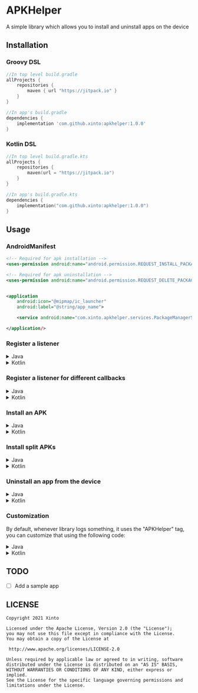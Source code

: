 # APKHelper
A simple library which allows you to install and uninstall apps on the device

## Installation

### Groovy DSL

```groovy
//In top level build.gradle
allProjects {
    repositories {
        maven { url "https://jitpack.io" }
    }
}

//In app's build.gradle
dependencies {
    implementation 'com.github.xinto:apkhelper:1.0.0'
}
```

### Kotlin DSL

```kotlin
//In top level build.gradle.kts
allProjects {
    repositories {
        maven(url = "https://jitpack.io")
    }
}

//In app's build.gradle.kts
dependencies {
    implementation("com.github.xinto:apkhelper:1.0.0")
}
```

## Usage

### AndroidManifest

```xml
<!-- Required for apk installation -->
<uses-permission android:name="android.permission.REQUEST_INSTALL_PACKAGES" />

<!-- Required for apk uninstallation -->
<uses-permission android:name="android.permission.REQUEST_DELETE_PACKAGES" />


<application
    android:icon="@mipmap/ic_launcher"
    android:label="@string/app_name">

    <service android:name="com.xinto.apkhelper.services.PackageManagerService" />

</application/>
```

### Register a listener

<details>
<summary>Java</summary>
Listener with all methods required to be overridden
    
```java
VariableHolderKt.setStatusCallback(new StatusCallback() {
    @Override
    public void onApkInstall(int id, @NotNull Context context) {
        Log.i(VariableHolderKt.getLogTag(), "Successfully installed an APK");
    }

    @Override
    public void onApkInstallFailed(@NotNull String error, int id, @NotNull Context context) {
        Log.i(VariableHolderKt.getLogTag(), "Failed to install an APK: " + error);
    }

    @Override
    public void onAppUninstall(int id, @NotNull Context context) {
        Log.i(VariableHolderKt.getLogTag(), "Successfully uninstalled an app");
    }

    @Override
    public void onAppUninstallFailed(@NotNull String error, int id, @NotNull Context context) {
        Log.i(VariableHolderKt.getLogTag(), "Failed to uninstall app: " + error);
    }
});
```
A simpler listener allowing you to override only the methods you need
    
```java
VariableHolderKt.setStatusCallback(new SimpleStatusCallback() {
    @Override
    public void onApkInstall(int id, @NotNull Context context) {
        Log.i(VariableHolderKt.getLogTag(), "Successfully installed an APK"); 
    }
});
```


</details>

<details>
<summary>Kotlin</summary>

This method allows you to only provide callback for methods you actually need

```kotlin
statusCallback = statusCallbackBuilder(
    onInstall = { id, context ->
        Log.i(logTag, "Successfully installed an APK")
    },
    onInstallFailed = { error, id, context ->
        Log.i(logTag, "Failed to install an APK: $error")
    },
    onUninstall = { id, context ->
        Log.i(logTag, "Successfully uninstalled an app")
    },
    onUninstallFailed = { error, id, context ->
        Log.i(logTag, "Failed to uninstall app: $error")
    }
)
```

</details>

### Register a listener for different callbacks

<details>
<summary>Java</summary>

Listener with all methods required to be overridden

```java
VariableHolderKt.setStatusCallback(new StatusCallback() {
    @Override
    public void onApkInstall(int id, @NotNull Context context) {
        switch (id) {
            case 1:
                Log.i(VariableHolderKt.getLogTag(), "Installed the first APK");
                break;
            case 2:
                Log.i(VariableHolderKt.getLogTag(), "Installed the second APK");
                break;
        }
    }

    @Override
    public void onApkInstallFailed(@NotNull String error, int id, @NotNull Context context) {
        switch (id) {
            case 1:
                Log.i(VariableHolderKt.getLogTag(), "Failed to install the first APK");
                break;
            case 2:
                Log.i(VariableHolderKt.getLogTag(), "Failed to install the second APK");
                break;
        }
    }

    @Override
    public void onAppUninstall(int id, @NotNull Context context) {
        switch (id) {
            case 1:
                Log.i(VariableHolderKt.getLogTag(), "Uninstalled the first app");
                break;
            case 2:
                Log.i(VariableHolderKt.getLogTag(), "Uninstalled the second app");
                break;
        }
    }

    @Override
    public void onAppUninstallFailed(@NotNull String error, int id, @NotNull Context context) {
        switch (id) {
            case 1:
                Log.i(VariableHolderKt.getLogTag(), "Failed to uninstall first app");
                break;
            case 2:
                Log.i(VariableHolderKt.getLogTag(), "Failed to uninstall second app");
                break;
        }
    }
});
```
A simpler listener allowing you to override only the methods you need

```java
VariableHolderKt.setStatusCallback(new SimpleStatusCallback() {
    @Override
    public void onApkInstall(int id, @NotNull Context context) {
        switch (id) {
            case 1:
                Log.i(VariableHolderKt.getLogTag(), "Installed the first APK");
                break;
            case 2:
                Log.i(VariableHolderKt.getLogTag(), "Installed the second APK");
                break;
        }
    }
});

```
</details>

<details>
<summary>Kotlin</summary>

This method allows you to only provide callback for methods you actually need

```kotlin
statusCallback = statusCallbackBuilder(
    onInstall = { id, context ->
        when (id) {
            1 -> Log.i(logTag, "Installed the first APK")
            2 -> Log.i(logTag, "Installed the second APK")
        }
    },
    onInstallFailed = { error, id, context ->
        when (id) {
            1 -> Log.i(logTag, "Failed to install the first APK")
            2 -> Log.i(logTag, "Failed to install the second APK")
        }
    },
    onUninstall = { id, context ->
        when (id) {
            1 -> Log.i(logTag, "Uninstalled the first app")
            2 -> Log.i(logTag, "Uninstalled the second app")
        }
    },
    onUninstallFailed = { error, id, context ->
        when (id) {
            1 -> Log.i(logTag, "Failed to uninstall the first app")
            2 -> Log.i(logTag, "Failed to uninstall the second app")
        }
    }
)
```

</details>

### Install an APK

<details>
<summary>Java</summary>

```java
//Inside AppCompatActivity, can be done from anywhere where context is accessible
//ID is not optional because java doesn't support optional parameters
PMKt.installApk(getExternalFilesDir("apks").getPath() + "/someapk.apk", this, 0);
```
</details>

<details>
<summary>Kotlin</summary>

```java
//Inside AppCompatActivity, can be done from anywhere where context is accessible
//ID is optional, default is 0
installApk(getExternalFilesDir("apks")?.path + "/someapk.apk", this)
```
</details>

### Install split APKs

<details>
<summary>Java</summary>

```java
//Inside AppCompatActivity, can be done from anywhere where context is accessible
//ID is not optional because java doesn't support optional parameters
PMKt.installSplitApks(getExternalFilesDir("splitApks").getPath(), this, 0);
```
</details>

<details>
<summary>Kotlin</summary>

```java
//Inside AppCompatActivity, can be done from anywhere where context is accessible
//ID is optional, default is 0
installSplitApks(getExternalFilesDir("splitapks")?.path.toString(), this)
```
</details>

### Uninstall an app from the device

<details>
<summary>Java</summary>

```java
//Inside AppCompatActivity, can be done from anywhere where context is accessible
//ID is not optional because java doesn't support optional parameters
PMKt.uninstallApk("com.some.application", this, 0);
```
</details>

<details>
<summary>Kotlin</summary>

```kotlin
//Inside AppCompatActivity, can be done from anywhere where context is accessible
//ID is optional, default is 0
uninstallApk("com.some.application", this)
```
</details>

### Customization

By default, whenever library logs something, it uses the "APKHelper" tag, you can customize that using the following code:

<details>
<summary>Java</summary>

```java
VariableHolderKt.setLogTag("Your custom log tag");
```
</details>

<details>
<summary>Kotlin</summary>

```kotlin
logTag = "Your custom log tag"
```
</details>

## TODO
- [ ] Add a sample app

## LICENSE
```
Copyright 2021 Xinto
  
Licensed under the Apache License, Version 2.0 (the "License");
you may not use this file except in compliance with the License.
You may obtain a copy of the License at

 http://www.apache.org/licenses/LICENSE-2.0

Unless required by applicable law or agreed to in writing, software
distributed under the License is distributed on an "AS IS" BASIS,
WITHOUT WARRANTIES OR CONDITIONS OF ANY KIND, either express or implied.
See the License for the specific language governing permissions and
limitations under the License.
```